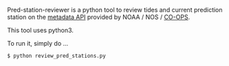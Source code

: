 Pred-station-reviewer is a python tool to review tides and current prediction station on the [metadata API](https://tidesandcurrents.noaa.gov/mdapi/latest/) provided by NOAA / NOS / [CO-OPS](https://tidesandcurrents.noaa.gov/about.html).

This tool uses python3.

To run it, simply do ...
```
$ python review_pred_stations.py
```
